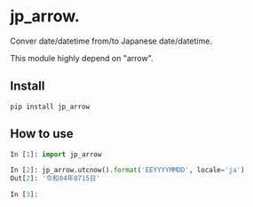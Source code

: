 # jp_arrow.
Conver date/datetime from/to Japanese date/datetime.

This module highly depend on "arrow".

## Install

`pip install jp_arrow`

## How to use

```python
In [1]: import jp_arrow

In [2]: jp_arrow.utcnow().format('EEYYYYMMDD', locale='ja')
Out[2]: '令和04年0715日'

In [3]:
```



